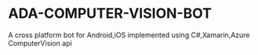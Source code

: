 # ADA-COMPUTER-VISION-BOT
A cross platform bot for Android,iOS implemented using C#,Xamarin,Azure ComputerVision api
